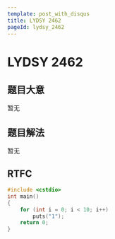 ```yaml
---
template: post_with_disqus
title: LYDSY 2462
pageId: lydsy_2462
---
```


# LYDSY 2462
<span id="poem"></span><script>$(function(){$.ajax('/api/poem?rnd='+Date.now()+Math.random()).done(function(data){$('#poem').text(data);});});</script>
## 题目大意
暂无

## 题目解法
暂无

## RTFC

```cpp
#include <cstdio>
int main()
{
    for (int i = 0; i < 10; i++)
        puts("1");
    return 0;
}

```
<div id="__comment"></div>

